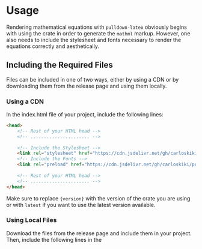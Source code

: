 # Usage

Rendering mathematical equations with `pulldown-latex` obviously begins with using
the crate in order to generate the `mathml` markup. However, one also needs to include
the stylesheet and fonts necessary to render the equations correctly and aesthetically.

## Including the Required Files

Files can be included in one of two ways, either by using a CDN or by downloading them
from the release page and using them locally.

### Using a CDN

In the index.html file of your project, include the following lines:

```html
<head>
    <!-- Rest of your HTML head -->
    <!-- ...................... -->
    
    <!-- Include the Stylesheet -->
    <link rel="stylesheet" href="https://cdn.jsdelivr.net/gh/carloskiki/pulldown-latex@{version}/styles.min.css">
    <!-- Include the Fonts -->
    <link rel="preload" href="https://cdn.jsdelivr.net/gh/carloskiki/pulldown-latex@{version}/font/" as="font" crossorigin="anonymous">
    
    <!-- Rest of your HTML head -->
    <!-- ...................... -->
</head>
```

Make sure to replace `{version}` with the version of the crate you are using or with `latest` if you want to use the
latest version available.

### Using Local Files

Download the files from the release page and include them in your project. Then, include the following lines in the
